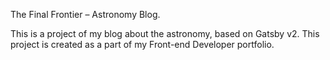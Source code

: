 The Final Frontier – Astronomy Blog.

This is a project of my blog about the astronomy, based on Gatsby v2. This project is created as a part of my Front-end Developer portfolio.
